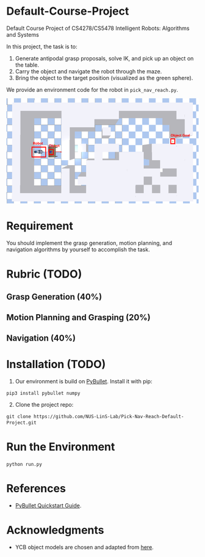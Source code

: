 # Default-Course-Project
Default Course Project of CS4278/CS5478 Intelligent Robots: Algorithms and Systems

In this project, the task is to:

1. Generate antipodal grasp proposals, solve IK, and pick up an object on the table.
2. Carry the object and navigate the robot through the maze. 
3. Bring the object to the target position (visualized as the green sphere). 

We provide an environment code for the robot in `pick_nav_reach.py`.

![Scene](imgs/scene.png)

# Requirement

You should implement the grasp generation, motion planning, and navigation algorithms by yourself to accomplish the task.

# Rubric (TODO)

## Grasp Generation (40%)

## Motion Planning and Grasping (20%)

## Navigation (40%)

# Installation (TODO)

1. Our environment is build on [PyBullet](https://pybullet.org/wordpress/index.php/forum-2/). Install it with pip:

```
pip3 install pybullet numpy
```

2. Clone the project repo:

```
git clone https://github.com/NUS-LinS-Lab/Pick-Nav-Reach-Default-Project.git
```

# Run the Environment 

`python run.py`

# References

- [PyBullet Quickstart Guide](https://docs.google.com/document/d/10sXEhzFRSnvFcl3XxNGhnD4N2SedqwdAvK3dsihxVUA/edit?tab=t.0#heading=h.2ye70wns7io3).

# Acknowledgments

- YCB object models are chosen and adapted from [here](https://www.ycbbenchmarks.com/).
